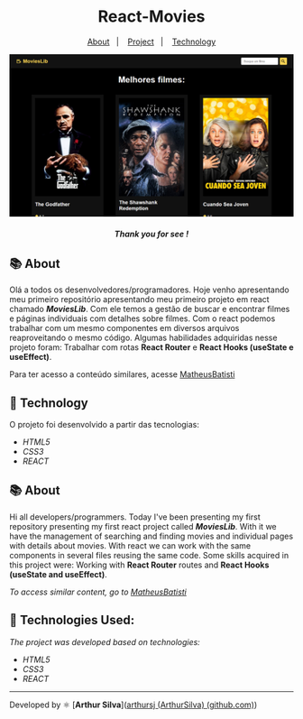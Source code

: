 <h1 align="center"> 
    React-Movies
</h1>
<p align="center">
  <a href="#-About">About</a>&nbsp;&nbsp;&nbsp;|&nbsp;&nbsp;&nbsp;
  <a href="#-Project">Project</a>&nbsp;&nbsp;&nbsp;|&nbsp;&nbsp;&nbsp;
  <a href="#-Technology">Technology</a>
</p>
<p align="center">
    <img src="movieslib.png">
</p>



<h5 style="text-align: center"> Thank you for see ! </h5>


## 📚 About

Olá a todos os desenvolvedores/programadores. Hoje venho apresentando meu primeiro repositório apresentando meu primeiro projeto em react chamado **_MoviesLib_**. Com ele temos a gestão de buscar e encontrar filmes e páginas individuais com detalhes sobre filmes. Com o react podemos trabalhar com um mesmo componentes em diversos arquivos reaproveitando o mesmo código. Algumas habilidades adquiridas nesse projeto foram: Trabalhar com rotas **React Router** e **React Hooks (useState e useEffect)**.

Para ter acesso a conteúdo similares, acesse [MatheusBatisti](https://www.youtube.com/@MatheusBattisti)



## 🚀 Technology

O projeto foi desenvolvido a partir das tecnologias:

- *HTML5*
- *CSS3*
- *REACT*


## 📚 About

Hi all developers/programmers. Today I've been presenting my first repository presenting my first react project called **_MoviesLib_**. With it we have the management of searching and finding movies and individual pages with details about movies. With react we can work with the same components in several files reusing the same code. Some skills acquired in this project were: Working with **React Router** routes and **React Hooks (useState and useEffect)**.


*To access similar content, go to [MatheusBatisti](https://www.youtube.com/@MatheusBattisti)*


## 🚀 Technologies Used:

*The project was developed based on technologies:*

- *HTML5*
- *CSS3*
- *REACT*

--------------


Developed by :atom_symbol: [**Arthur Silva**]([arthursj (ArthurSilva) (github.com)](https://github.com/arthursj))